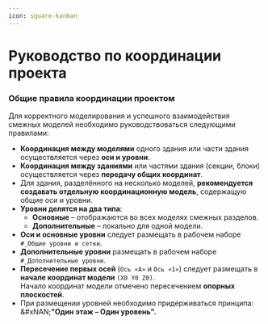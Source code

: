 ```yaml
---
icon: square-kanban
---
```


# Руководство по координации проекта

### Общие правила координации проектом

Для корректного моделирования и успешного взаимодействия смежных моделей необходимо руководствоваться следующими правилами:

* **Координация между моделями** одного здания или части здания осуществляется через **оси и уровни**.
* **Координация между зданиями** или частями здания (секции, блоки) осуществляется через **передачу общих координат**.
* Для здания, разделённого на несколько моделей, **рекомендуется создавать отдельную координационную модель**, содержащую общие оси и уровни.
* **Уровни делятся на два типа**:
  * **Основные** – отображаются во всех моделях смежных разделов.
  * **Дополнительные** – локально для одной модели.
* **Оси и основные уровни** следует размещать в рабочем наборе `#_Общие уровни и сетки`.
* **Дополнительные уровни** размещать в рабочем наборе `#_Дополнительные уровни`.
* **Пересечение первых осей** (`Ось «А»` и `Ось «1»`) следует размещать в **начале координат модели** `(X0 Y0 Z0)`.\
  Начало координат модели отмечено пересечением **опорных плоскостей**.
* При размещении уровней необходимо придерживаться принципа:\
  &#xNAN;**"Один этаж – Один уровень".**
